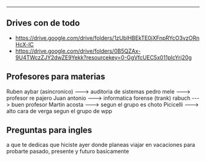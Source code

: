 -- -
## Drives con de todo

- https://drive.google.com/drive/folders/1zUblHBEkTE0jXFnpRYcO3vzORnHcX-lC 
- https://drive.google.com/drive/folders/0B5QZAx-9U4TWczZJY2dwZE9Yekk?resourcekey=0-GgVfcUEC5x011plcYrj20g
## Profesores para materias

Ruben aybar (asincronico) ---> auditoria de sistemas 
pedro mele ---> profesor re pajero
Juan antonio ---> informatica forense (trank)
rabuch ---> buen profesor
Martin acosta ---> segun el grupo es choto
Picicelli ---> alto cara de verga segun el grupo de wpp
## Preguntas para ingles

a que te dedicas
que hiciste ayer
donde planeas viajar en vacaciones
para probarte pasado, presente y futuro basicamente
